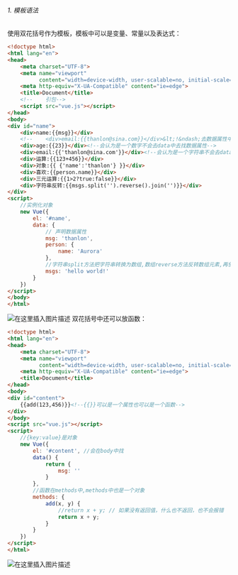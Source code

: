 ###### 1. 模板语法
使用双花括号作为模板，模板中可以是变量、常量以及表达式：
```html
<!doctype html>
<html lang="en">
<head>
    <meta charset="UTF-8">
    <meta name="viewport"
          content="width=device-width, user-scalable=no, initial-scale=1.0, maximum-scale=1.0, minimum-scale=1.0">
    <meta http-equiv="X-UA-Compatible" content="ie=edge">
    <title>Document</title>
    <!--    引包-->
    <script src="vue.js"></script>
</head>
<body>
<div id="name">
    <div>name:{{msg}}</div>
    <!--    <div>email:{{thanlon@sina.com}}</div>&lt;!&ndash;去数据属性中找,并没有所以报错&ndash;&gt;-->
    <div>age:{{23}}</div><!--会认为是一个数字不会去data中去找数据属性-->
    <div>email:{{'thanlon@sina.com'}}</div><!--会认为是一个字符串不会去data中去找数据属性-->
    <div>运算:{{123+456}}</div>
    <div>对象:{{ {'name':'thanlon'} }}</div>
    <div>喜欢:{{person.name}}</div>
    <div>三元运算:{{1>2?true:false}}</div>
    <div>字符串反转:{{msgs.split('').reverse().join('')}}</div>
</div>
<script>
    //实例化对象
    new Vue({
        el: '#name',
        data: {
            // 声明数据属性
            msg: 'thanlon',
            person: {
                name: 'Aurora'
            },
            //字符串split方法把字符串转换为数组,数组reverse方法反转数组元素,再使用数组join方法转换为字符串
            msgs: 'hello world!'
        }
    })
</script>
</body>
</html>
```
![在这里插入图片描述](https://img-blog.csdnimg.cn/20190918165835625.png?x-oss-process=image/watermark,type_ZmFuZ3poZW5naGVpdGk,shadow_10,text_aHR0cHM6Ly9ibG9nLmNzZG4ubmV0L1RoYW5sb24=,size_16,color_FFFFFF,t_70)
双花括号中还可以放函数：
```html
<!doctype html>
<html lang="en">
<head>
    <meta charset="UTF-8">
    <meta name="viewport"
          content="width=device-width, user-scalable=no, initial-scale=1.0, maximum-scale=1.0, minimum-scale=1.0">
    <meta http-equiv="X-UA-Compatible" content="ie=edge">
    <title>Document</title>
</head>
<body>
<div id="content">
    {{add(123,456)}}<!--{{}}可以是一个属性也可以是一个函数-->
</div>
</body>
<script src="vue.js"></script>
<script>
    //{key:value}是对象
    new Vue({
        el: '#content', //会在body中找
        data() {
            return {
                msg: ''
            }
        },
        //函数在methods中,methods中也是一个对象
        methods: {
            add(x, y) {
                //return x + y; // 如果没有返回值，什么也不返回，也不会报错
                return x + y;
            }
        }
    })
</script>
</html>
```
![在这里插入图片描述](https://img-blog.csdnimg.cn/20200813181455992.png#pic_left)